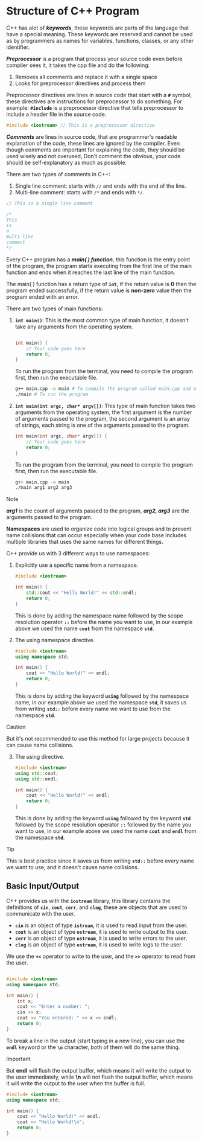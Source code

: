 # Structure of C++ Program

C++ has alot of ***keywords***, these keywords are parts of the language that have a special meaning. These keywords are reserved and cannot be used as by programmers as names for variables, functions, classes, or any other identifier.

***Preprocessor*** is a program that process your source code even before compiler sees it, it takes the cpp file and do the following:

1. Removes all comments and replace it with a single space
2. Looks for preprocessor directives and process them

Preprocessor directives are lines in source code that start with a **`#`** symbol, these directives are instructions for preprocessor to do something. For example: **`#include`** is a preprocessor directive that tells preprocessor to include a header file in the source code.

```cpp
#include <iostream> // This is a preprocessor directive
```

***Comments*** are lines in source code, that are programmer's readable explanation of the code, these lines are ignored by the compiler. Even though comments are important for explaining the code, they should be used wisely and not overused, Don't comment the obvious, your code should be self-explanatory as much as possible.

There are two types of comments in C++:

1. Single line comment: starts with `//` and ends with the end of the line.
2. Multi-line comment: starts with `/*` and ends with `*/`.

```cpp
// This is a single line comment

/*
This 
is 
a 
multi-line 
comment
*/
```

Every C++ program has a ***main( ) function***, this function is the entry point of the program, the program starts executing from the first line of the main function and ends when it reaches the last line of the main function.

The main( ) function has a return type of **`int`**, if the return value is **0** then the program ended successfully, if the return value is **non-zero** value then the program ended with an error.

There are two types of main functions:

1. **`int main()`**: This is the most common type of main function, it doesn't take any arguments from the operating system.

    ```cpp

    int main() {
        // Your code goes here
        return 0;
    }
    ```

    To run the program from the terminal, you need to compile the program first, then run the executable file.

    ```bash
    g++ main.cpp -o main # To compile the program called main.cpp and output the executable file as main
    ./main # To run the program
    ```

2. **`int main(int argc, char* argv[])`**: This type of main function takes two arguments from the operating system, the first argument is the number of arguments passed to the program, the second argument is an array of strings, each string is one of the arguments passed to the program.

    ```cpp
    int main(int argc, char* argv[]) {
        // Your code goes here
        return 0;
    }
    ```

    To run the program from the terminal, you need to compile the program first, then run the executable file.

    ```bash
    g++ main.cpp -o main
    ./main arg1 arg2 arg3
    ```

> [!NOTE]
> ***arg1*** is the count of arguments passed to the program, ***arg2, arg3*** are the arguments passed to the program.

**Namespaces** are used to organize code into logical groups and to prevent name collisions that can occur especially when your code base includes multiple libraries that uses the same names for different things.

C++ provide us with 3 different ways to use namespaces:

1. Explicitly use a specific name from a namespace.

    ```cpp
    #include <iostream>

    int main() {
        std::cout << "Hello World!" << std::endl;
        return 0;
    }
    ```

    This is done by adding the namespace name followed by the scope resolution operator **`::`** before the name you want to use, in our example above we used the name **`cout`** from the namespace **`std`**.

2. The using namespace directive.

    ```cpp
    #include <iostream>
    using namespace std;

    int main() {
        cout << "Hello World!" << endl;
        return 0;
    }
    ```

    This is done by adding the keyword **`using`** followed by the namespace name, in our example above we used the namespace **`std`**, it saves us from writing **`std::`** before every name we want to use from the namespace **`std`**.

> [!CAUTION]
> But it's not recommended to use this method for large projects because it can cause name collisions.

3. The using directive.

    ```cpp
    #include <iostream>
    using std::cout;
    using std::endl;

    int main() {
        cout << "Hello World!" << endl;
        return 0;
    }
    ```

    This is done by adding the keyword **`using`** followed by the keyword **`std`** followed by the scope resolution operator **`::`** followed by the name you want to use, in our example above we used the name **`cout`**  and **`endl`** from the namespace **`std`**.

> [!TIP]
> This is best practice since it saves us from writing **`std::`** before every name we want to use, and it doesn't cause name collisions.

## Basic Input/Output

C++ provides us with the **`iostream`** library, this library contains the definitions of **`cin`**, **`cout`**, **`cerr`**, and **`clog`**, these are objects that are used to communicate with the user.

- **`cin`** is an object of type **`istream`**, it is used to read input from the user.
- **`cout`** is an object of type **`ostream`**, it is used to write output to the user.
- **`cerr`** is an object of type **`ostream`**, it is used to write errors to the user.
- **`clog`** is an object of type **`ostream`**, it is used to write logs to the user.

We use the **`<<`** operator to write to the user, and the **`>>`** operator to read from the user.

```cpp

#include <iostream>
using namespace std;

int main() {
    int x;
    cout << "Enter a number: ";
    cin >> x;
    cout << "You entered: " << x << endl;
    return 0;
}
```

To break a line in the output (start typing in a new line), you can use the **`endl`** keyword or the **`\n`** character, both of them will do the same thing.

> [!IMPORTANT]
> But **endl** will flush the output buffer, which means it will write the output to the user immediately, while **\n** will not flush the output buffer, which means it will write the output to the user when the buffer is full.

```cpp
#include <iostream>
using namespace std;

int main() {
    cout << "Hello World!" << endl;
    cout << "Hello World!\n";
    return 0;
}
```
